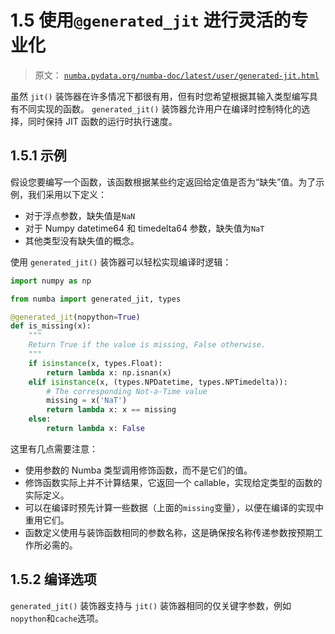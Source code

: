 # 1.5 使用`@generated_jit` 进行灵活的专业化

> 原文： [`numba.pydata.org/numba-doc/latest/user/generated-jit.html`](http://numba.pydata.org/numba-doc/latest/user/generated-jit.html)

虽然 `jit()` 装饰器在许多情况下都很有用，但有时您希望根据其输入类型编写具有不同实现的函数。 `generated_jit()` 装饰器允许用户在编译时控制特化的选择，同时保持 JIT 函数的运行时执行速度。

## 1.5.1 示例

假设您要编写一个函数，该函数根据某些约定返回给定值是否为“缺失”值。为了示例，我们采用以下定义：

*   对于浮点参数，缺失值是`NaN`
*   对于 Numpy datetime64 和 timedelta64 参数，缺失值为`NaT`
*   其他类型没有缺失值的概念。

使用 `generated_jit()` 装饰器可以轻松实现编译时逻辑：

```py
import numpy as np

from numba import generated_jit, types

@generated_jit(nopython=True)
def is_missing(x):
    """
    Return True if the value is missing, False otherwise.
    """
    if isinstance(x, types.Float):
        return lambda x: np.isnan(x)
    elif isinstance(x, (types.NPDatetime, types.NPTimedelta)):
        # The corresponding Not-a-Time value
        missing = x('NaT')
        return lambda x: x == missing
    else:
        return lambda x: False

```

这里有几点需要注意：

*   使用参数的 Numba 类型调用修饰函数，而不是它们的值。
*   修饰函数实际上并不计算结果，它返回一个 callable，实现给定类型的函数的实际定义。
*   可以在编译时预先计算一些数据（上面的`missing`变量），以便在编译的实现中重用它们。
*   函数定义使用与装饰函数相同的参数名称，这是确保按名称传递参数按预期工作所必需的。

## 1.5.2 编译选项

`generated_jit()` 装饰器支持与 `jit()` 装饰器相同的仅关键字参数，例如`nopython`和`cache`选项。